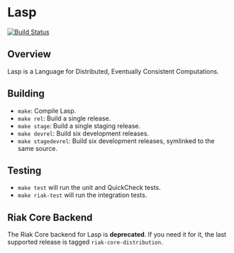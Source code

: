 Lasp
=======================================================

[![Build Status](https://travis-ci.org/lasp-lang/lasp.svg?branch=master)](https://travis-ci.org/lasp-lang/lasp)

## Overview

Lasp is a Language for Distributed, Eventually Consistent Computations.

## Building

* `make`: Compile Lasp.
* `make rel`: Build a single release.
* `make stage`: Build a single staging release.
* `make devrel`: Build six development releases.
* `make stagedevrel`: Build six development releases, symlinked to the same source.

## Testing

* `make test` will run the unit and QuickCheck tests.
* `make riak-test` will run the integration tests.

## Riak Core Backend

The Riak Core backend for Lasp is **deprecated**.  If you need it for
it, the last supported release is tagged `riak-core-distribution`.
